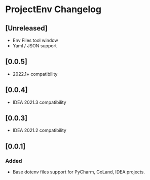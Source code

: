 <!-- Keep a Changelog guide -> https://keepachangelog.com -->

# ProjectEnv Changelog

## [Unreleased]
- Env Files tool window
- Yaml / JSON support

## [0.0.5]
- 2022.1+ compatibility

## [0.0.4]
- IDEA 2021.3 compatibility

## [0.0.3]
- IDEA 2021.2 compatibility

## [0.0.1]
### Added
- Base dotenv files support for PyCharm, GoLand, IDEA projects.